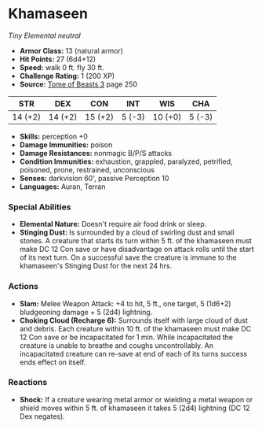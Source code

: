 # Khamaseen

*Tiny* *Elemental* *neutral*

- **Armor Class:** 13 (natural armor)
- **Hit Points:** 27 (6d4+12)
- **Speed:** walk 0 ft. fly 30 ft.
- **Challenge Rating:** 1 (200 XP)
- **Source:** [Tome of Beasts 3](https://koboldpress.com/kpstore/product/tome-of-beasts-3-for-5th-edition/) page 250

| STR | DEX | CON | INT | WIS | CHA |
| --- | --- | --- | --- | --- | --- |
| 14 (+2) | 14 (+2) | 15 (+2) | 5 (-3) | 10 (+0) | 5 (-3) |

- **Skills:** perception +0
- **Damage Immunities:** poison
- **Damage Resistances:** nonmagic B/P/S attacks
- **Condition Immunities:** exhaustion, grappled, paralyzed, petrified, poisoned, prone, restrained, unconscious
- **Senses:** darkvision 60', passive Perception 10
- **Languages:** Auran, Terran

### Special Abilities

- **Elemental Nature:** Doesn't require air food drink or sleep.
- **Stinging Dust:** Is surrounded by a cloud of swirling dust and small stones. A creature that starts its turn within 5 ft. of the khamaseen must make DC 12 Con save or have disadvantage on attack rolls until the start of its next turn. On a successful save the creature is immune to the khamaseen's Stinging Dust for the next 24 hrs.

### Actions

- **Slam:** Melee Weapon Attack: +4 to hit, 5 ft., one target, 5 (1d6+2) bludgeoning damage + 5 (2d4) lightning. 
- **Choking Cloud (Recharge 6):** Surrounds itself with large cloud of dust and debris. Each creature within 10 ft. of the khamaseen must make DC 12 Con save or be incapacitated for 1 min. While incapacitated the creature is unable to breathe and coughs uncontrollably. An incapacitated creature can re-save at end of each of its turns success ends effect on itself.

### Reactions

- **Shock:** If a creature wearing metal armor or wielding a metal weapon or shield moves within 5 ft. of khamaseen it takes 5 (2d4) lightning (DC 12 Dex negates).


